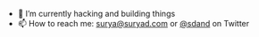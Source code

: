 - 🔭 I’m currently hacking and building things
- 📫 How to reach me: surya@suryad.com or [@sdand](https://sdan.io/t) on Twitter
